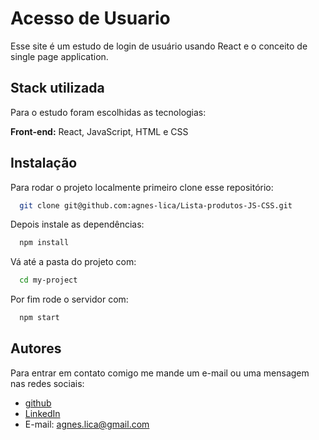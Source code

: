 # Acesso de Usuario

Esse site é um estudo de login de usuário usando React e o conceito de single page application.




## Stack utilizada

Para o estudo foram escolhidas as tecnologias:

**Front-end:** React, JavaScript, HTML e CSS



## Instalação

Para rodar o projeto localmente primeiro clone esse repositório:
```bash
  git clone git@github.com:agnes-lica/Lista-produtos-JS-CSS.git
```

Depois instale as dependências:
```bash
  npm install
```

Vá até a pasta do projeto com:
```bash
  cd my-project
```

Por fim rode o servidor com:
```bash
  npm start
```
## Autores

Para entrar em contato comigo me mande um e-mail ou uma mensagem nas redes sociais:

- [github](https://www.github.com/agnes-lica)
- [LinkedIn](https://www.linkedin.com/in/agnesmr/)
- E-mail: agnes.lica@gmail.com
